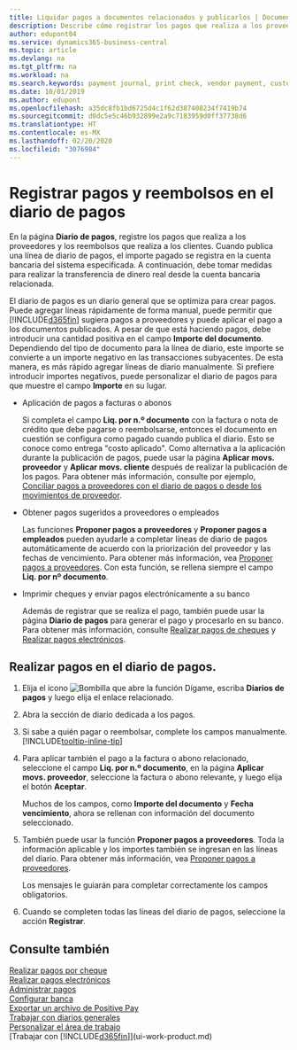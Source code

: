 ```yaml
---
title: Liquidar pagos a documentos relacionados y publicarlos | Documentos de Microsoft
description: Describe cómo registrar los pagos que realiza a los proveedores y los reembolsos que realiza a los clientes.
author: edupont04
ms.service: dynamics365-business-central
ms.topic: article
ms.devlang: na
ms.tgt_pltfrm: na
ms.workload: na
ms.search.keywords: payment journal, print check, vendor payment, customer refund, creditor, debt, balance due, AP
ms.date: 10/01/2019
ms.author: edupont
ms.openlocfilehash: a35dc8fb1bd6725d4c1f62d387408234f7419b74
ms.sourcegitcommit: d0dc5e5c46b932899e2a9c7183959d0ff37738d6
ms.translationtype: HT
ms.contentlocale: es-MX
ms.lasthandoff: 02/20/2020
ms.locfileid: "3076984"
---
```

# <a name="record-payments-and-refunds-in-the-payment-journal"></a>Registrar pagos y reembolsos en el diario de pagos

En la página **Diario de pagos**, registre los pagos que realiza a los proveedores y los reembolsos que realiza a los clientes. Cuando publica una línea de diario de pagos, el importe pagado se registra en la cuenta bancaria del sistema especificada. A continuación, debe tomar medidas para realizar la transferencia de dinero real desde la cuenta bancaria relacionada.  

El diario de pagos es un diario general que se optimiza para crear pagos. Puede agregar líneas rápidamente de forma manual, puede permitir que [!INCLUDE[d365fin](includes/d365fin_md.md)] sugiera pagos a proveedores y puede aplicar el pago a los documentos publicados. A pesar de que está haciendo pagos, debe introducir una cantidad positiva en el campo **Importe del documento**. Dependiendo del tipo de documento para la línea de diario, este importe se convierte a un importe negativo en las transacciones subyacentes. De esta manera, es más rápido agregar líneas de diario manualmente. Si prefiere introducir importes negativos, puede personalizar el diario de pagos para que muestre el campo **Importe** en su lugar.  

- Aplicación de pagos a facturas o abonos

    Si completa el campo **Liq. por n.º documento** con la factura o nota de crédito que debe pagarse o reembolsarse, entonces el documento en cuestión se configura como pagado cuando publica el diario. Esto se conoce como entrega "costo aplicado". Como alternativa a la aplicación durante la publicación de pagos, puede usar la página **Aplicar movs. proveedor** y **Aplicar movs. cliente** después de realizar la publicación de los pagos. Para obtener más información, consulte por ejemplo, [Conciliar pagos a proveedores con el diario de pagos o desde los movimientos de proveedor](payables-how-apply-purchase-transactions-manually.md).  

- Obtener pagos sugeridos a proveedores o empleados

    Las funciones **Proponer pagos a proveedores** y **Proponer pagos a empleados** pueden ayudarle a completar líneas de diario de pagos automáticamente de acuerdo con la priorización del proveedor y las fechas de vencimiento. Para obtener más información, vea [Proponer pagos a proveedores](payables-how-suggest-vendor-payments.md). Con esta función, se rellena siempre el campo **Liq. por nº documento**.  

- Imprimir cheques y enviar pagos electrónicamente a su banco

    Además de registrar que se realiza el pago, también puede usar la página **Diario de pagos** para generar el pago y procesarlo en su banco. Para obtener más información, consulte [Realizar pagos de cheques](payables-how-work-checks.md) y [Realizar pagos electrónicos](finance-make-payments-with-bank-data-conversion-service-or-sepa-credit-transfer.md#exporting-payments-to-a-bank-file).  

## <a name="to-make-payments-in-the-payment-journal"></a>Realizar pagos en el diario de pagos.

1. Elija el icono ![Bombilla que abre la función Dígame](media/ui-search/search_small.png "Dígame qué desea hacer"), escriba **Diarios de pagos** y luego elija el enlace relacionado.
2. Abra la sección de diario dedicada a los pagos.
3. Si sabe a quién pagar o reembolsar, complete los campos manualmente. [!INCLUDE[tooltip-inline-tip](includes/tooltip-inline-tip_md.md)]
4. Para aplicar también el pago a la factura o abono relacionado, seleccione el campo **Liq. por n.º documento**, en la página **Aplicar movs. proveedor**, seleccione la factura o abono relevante, y luego elija el botón **Aceptar**.

    Muchos de los campos, como **Importe del documento** y **Fecha vencimiento**, ahora se rellenan con información del documento seleccionado.
5. También puede usar la función **Proponer pagos a proveedores**. Toda la información aplicable y los importes también se ingresan en las líneas del diario. Para obtener más información, vea [Proponer pagos a proveedores](payables-how-suggest-vendor-payments.md).

    Los mensajes le guiarán para completar correctamente los campos obligatorios.
6.  Cuando se completen todas las líneas del diario de pagos, seleccione la acción **Registrar**.

## <a name="see-also"></a>Consulte también
[Realizar pagos por cheque](payables-how-work-checks.md)  
[Realizar pagos electrónicos](finance-make-payments-with-bank-data-conversion-service-or-sepa-credit-transfer.md#exporting-payments-to-a-bank-file)  
[Administrar pagos](payables-manage-payables.md)  
[Configurar banca](bank-setup-banking.md)  
[Exportar un archivo de Positive Pay](finance-how-positive-pay.md)  
[Trabajar con diarios generales](ui-work-general-journals.md)  
[Personalizar el área de trabajo](ui-personalization-user.md)  
[Trabajar con [!INCLUDE[d365fin](includes/d365fin_md.md)]](ui-work-product.md)  
